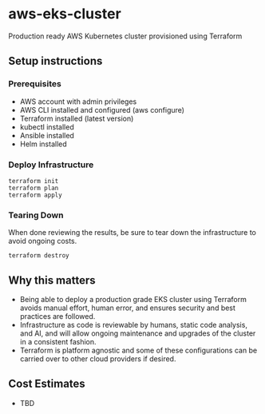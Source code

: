 # aws-eks-cluster
Production ready AWS Kubernetes cluster provisioned using Terraform

## Setup instructions

### Prerequisites
- AWS account with admin privileges
- AWS CLI installed and configured (aws configure)
- Terraform installed (latest version)
- kubectl installed
- Ansible installed
- Helm installed

### Deploy Infrastructure

```
terraform init
terraform plan
terraform apply
```


### Tearing Down
When done reviewing the results, be sure to tear down the infrastructure to avoid ongoing costs.
```
terraform destroy
```

## Why this matters
- Being able to deploy a production grade EKS cluster using Terraform avoids manual effort, human error, and ensures security and best practices are followed.
- Infrastructure as code is reviewable by humans, static code analysis, and AI, and will allow ongoing maintenance and upgrades of the cluster in a consistent fashion.
- Terraform is platform agnostic and some of these configurations can be carried over to other cloud providers if desired.

## Cost Estimates
- TBD
